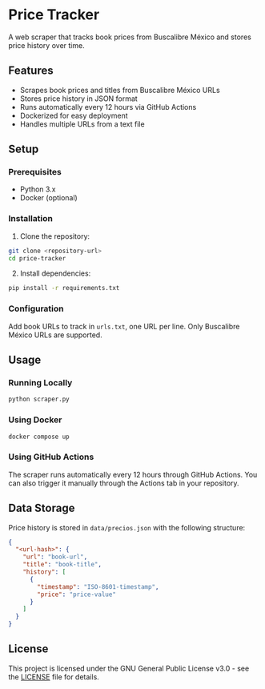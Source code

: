 # Price Tracker

A web scraper that tracks book prices from Buscalibre México and stores price history over time.

## Features

- Scrapes book prices and titles from Buscalibre México URLs
- Stores price history in JSON format
- Runs automatically every 12 hours via GitHub Actions
- Dockerized for easy deployment
- Handles multiple URLs from a text file

## Setup

### Prerequisites

- Python 3.x
- Docker (optional)

### Installation

1. Clone the repository:
```bash
git clone <repository-url>
cd price-tracker
```

2. Install dependencies:
```bash
pip install -r requirements.txt
```

### Configuration

Add book URLs to track in `urls.txt`, one URL per line. Only Buscalibre México URLs are supported.

## Usage

### Running Locally

```bash
python scraper.py
```

### Using Docker

```bash
docker compose up
```

### Using GitHub Actions

The scraper runs automatically every 12 hours through GitHub Actions. You can also trigger it manually through the Actions tab in your repository.

## Data Storage

Price history is stored in `data/precios.json` with the following structure:

```json
{
  "<url-hash>": {
    "url": "book-url",
    "title": "book-title",
    "history": [
      {
        "timestamp": "ISO-8601-timestamp",
        "price": "price-value"
      }
    ]
  }
}
```

## License

This project is licensed under the GNU General Public License v3.0 - see the [LICENSE](LICENSE) file for details.